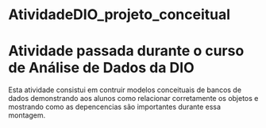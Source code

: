 # AtividadeDIO_projeto_conceitual
Atividade passada durante o curso de Análise de Dados da DIO
===============================================================
Esta atividade consistui em contruir modelos conceituais de bancos 
de dados demonstrando aos alunos como relacionar corretamente os 
objetos e mostrando como as depencencias são importantes durante 
essa montagem.
